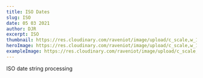 ```yaml
---
title: ISO Dates
slug: ISO
date: 05 03 2021
author: DJR
excerpt: ISO
thumbnail: https://res.cloudinary.com/raveniot/image/upload/c_scale,w_1000/v1619638133/round_bldg_wonwa1.jpg
heroImage: https://res.cloudinary.com/raveniot/image/upload/c_scale,w_1000/v1619638133/round_bldg_wonwa1.jpg
exampleImage: https://res.cloudinary.com/raveniot/image/upload/c_scale,w_1000/v1619638133/round_bldg_wonwa1.jpg
---
```

ISO date string processing